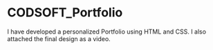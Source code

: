 # CODSOFT_Portfolio
I have developed a personalized Portfolio using HTML and CSS.
I also attached the final design as a video.
